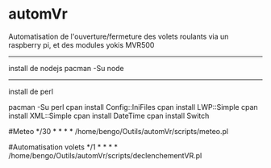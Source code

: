 automVr
=======

Automatisation de l'ouverture/fermeture des volets roulants via un raspberry pi, et des modules yokis MVR500




____________
install de nodejs
pacman -Su node


____________
install de perl

pacman -Su perl
cpan install  Config::IniFiles
cpan install LWP::Simple
cpan install XML::Simple
cpan install DateTime
cpan install Switch


#Meteo
*/30 * * * * /home/bengo/Outils/automVr/scripts/meteo.pl

#Automatisation volets
*/1 * * * * /home/bengo/Outils/automVr/scripts/declenchementVR.pl

